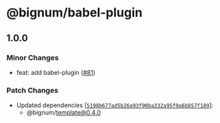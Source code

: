 # @bignum/babel-plugin

## 1.0.0

### Minor Changes

- feat: add babel-plugin ([#81](https://github.com/ota-meshi/bignum/pull/81))

### Patch Changes

- Updated dependencies [[`5198b677ad5b26a93f90ba332a95f9a6b857f189`](https://github.com/ota-meshi/bignum/commit/5198b677ad5b26a93f90ba332a95f9a6b857f189)]:
  - @bignum/template@0.4.0
